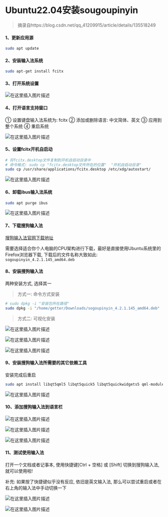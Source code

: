 # Ubuntu22.04安装sougoupinyin

> 摘录自https://blog.csdn.net/qq_41209915/article/details/135518249

#### 1、更新应用源

```bash
sudo apt update
```

#### 2、安装输入法系统

```bash
sudo apt-get install fcitx
```

#### 3、打开系统设置

![在这里插入图片描述](https://img-blog.csdnimg.cn/direct/6a5147a4eca340bcb996a3c8363b770a.png)

#### 4、打开语言支持窗口

① 设置键盘输入法系统为: fcitx
② 添加或删除语言: 中文简体、英文
③ 应用到整个系统
④ 重启系统

![在这里插入图片描述](https://img-blog.csdnimg.cn/direct/f1bb77f0847347aa80ecad0fe399be05.png)

#### 5、设置fcitx开机自启动

```bash
# 将fcitx.desktop文件复制到开机自启动目录中
# 命令格式: sudo cp "fcitx.desktop文件所在的位置"  "开机自启动目录"
sudo cp /usr/share/applications/fcitx.desktop /etc/xdg/autostart/
```

![在这里插入图片描述](https://img-blog.csdnimg.cn/direct/b610f70c211544048c1d93cb0a2a937b.png)

#### 6、卸载ibus输入法系统

```bash
sudo apt purge ibus
```

![在这里插入图片描述](https://img-blog.csdnimg.cn/direct/74d8afce66c4431ab0a1d40660e4f758.png)

#### 7、下载搜狗输入法

[搜狗输入法官网下载地址](https://shurufa.sogou.com/)

需要选择适合你个人电脑的CPU架构进行下载，最好是直接使用Ubuntu系统里的Firefox浏览器下载, 下载后的文件名称大致如此: `sogoupinyin_4.2.1.145_amd64.deb`

#### 8、安装搜狗输入法

两种安装方式, 选择其一

> 方式一: 命令方式安装
>

```bash
# sudo dpkg -i "安装包所在路径"
sudo dpkg -i "/home/getter/Downloads/sogoupinyin_4.2.1.145_amd64.deb"
```

> 方式二: 可视化安装

![在这里插入图片描述](https://img-blog.csdnimg.cn/direct/873635ef367d4eb3894d1a655ac0d0ff.png)

![在这里插入图片描述](https://img-blog.csdnimg.cn/direct/0ce3d5aa645c4037b0ddf830ac660a56.png)

![在这里插入图片描述](https://img-blog.csdnimg.cn/direct/95adc36c97d848a684f4efe965bf76ac.png)

#### 9、安装搜狗输入法所需要的其它依赖工具

安装完成后重启

```bash
sudo apt install libqt5qml5 libqt5quick5 libqt5quickwidgets5 qml-module-qtquick2 libgsettings-qt1
```

![在这里插入图片描述](https://img-blog.csdnimg.cn/direct/4ca2962b095c4948b87b7f53329ca871.png)

#### 10、添加搜狗输入法到语言栏

![在这里插入图片描述](https://img-blog.csdnimg.cn/direct/22c3587cd81341ad8e0ded73f7a482dd.png)

![在这里插入图片描述](https://img-blog.csdnimg.cn/direct/5de05620db3e485390a1473452dba756.png)

![在这里插入图片描述](https://img-blog.csdnimg.cn/direct/894a7cd3943c41b19c27fcb1ba1d857a.png)

#### 11、测试使用输入法

打开一个文档或者记事本, 使用快捷键[Ctrl + 空格] 或 [Shift] 切换到搜狗输入法, 就可以使用啦!

补充: 如果按了快捷键似乎没有反应, 依旧是英文输入法, 那么可以尝试重启或者在右上角的输入法中手动切换一下

![在这里插入图片描述](https://img-blog.csdnimg.cn/direct/fde9b2f57e414a9cbfab43dac64d43a2.png)

![在这里插入图片描述](https://img-blog.csdnimg.cn/direct/0efdfeeeb72d4cefa370dabf4da518d0.png)
